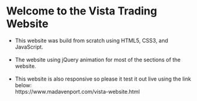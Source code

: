 <h1>Welcome to the Vista Trading Website</h1>

<ul>
  <li>
      This website was build from scratch using HTML5, CSS3, and JavaScript. <br/>
    </br>
  </li>
  <li>
      The website using jQuery animation for most of the sections of the website.<br/>
  </br>
  </li>
  <li>
      This website is also responsive so please it test it out live using the link below:<br/>
      https://www.madavenport.com/vista-website.html
  </li>
</ul>

